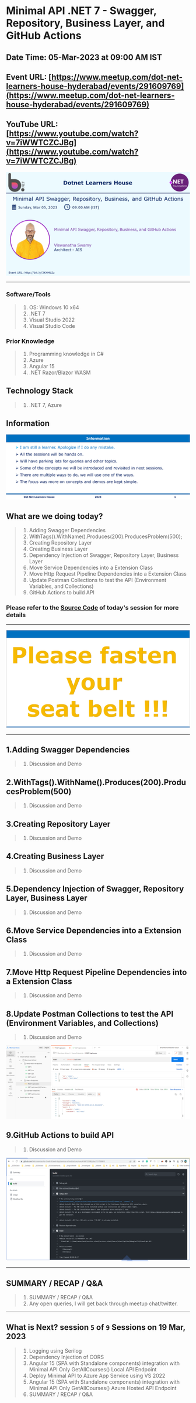 # Minimal API .NET 7 - Swagger, Repository, Business Layer, and GitHub Actions

## Date Time: 05-Mar-2023 at 09:00 AM IST

## Event URL: [https://www.meetup.com/dot-net-learners-house-hyderabad/events/291609769](https://www.meetup.com/dot-net-learners-house-hyderabad/events/291609769)

## YouTube URL: [https://www.youtube.com/watch?v=7iWWTCZCJBg](https://www.youtube.com/watch?v=7iWWTCZCJBg)

![Viswanatha Swamy P K |150x150](./Documentation/Images/ViswanathaSwamyPK.PNG)

---

### Software/Tools

> 1. OS: Windows 10 x64
> 1. .NET 7
> 1. Visual Studio 2022
> 1. Visual Studio Code

### Prior Knowledge

> 1. Programming knowledge in C#
> 1. Azure
> 1. Angular 15
> 1. .NET Razor/Blazor WASM

## Technology Stack

> 1. .NET 7, Azure

## Information

![Information | 100x100](./Documentation/Images/Information.PNG)

## What are we doing today?

> 1. Adding Swagger Dependencies
> 1. WithTags().WithName().Produces(200).ProducesProblem(500);
> 1. Creating Repository Layer
> 1. Creating Business Layer
> 1. Dependency Injection of Swagger, Repository Layer, Business Layer
> 1. Move Service Dependencies into a Extension Class
> 1. Move Http Request Pipeline Dependencies into a Extension Class
> 1. Update Postman Collections to test the API (Environment Variables, and Collections)
> 1. GitHub Actions to build API

### Please refer to the [**Source Code**](https://github.com/Microservices-for-Small-School-App/services-school) of today's session for more details

---

![Information | 100x100](./Documentation/Images/SeatBelt.PNG)

---

## 1.Adding Swagger Dependencies

> 1. Discussion and Demo

## 2.WithTags().WithName().Produces(200).ProducesProblem(500)

> 1. Discussion and Demo

## 3.Creating Repository Layer

> 1. Discussion and Demo

## 4.Creating Business Layer

> 1. Discussion and Demo

## 5.Dependency Injection of Swagger, Repository Layer, Business Layer

> 1. Discussion and Demo

## 6.Move Service Dependencies into a Extension Class

> 1. Discussion and Demo

## 7.Move Http Request Pipeline Dependencies into a Extension Class

> 1. Discussion and Demo

## 8.Update Postman Collections to test the API (Environment Variables, and Collections)

> 1. Discussion and Demo

![Postman Collections | 100x100](./Documentation/Images/PostmanCollections.PNG)

## 9.GitHub Actions to build API

> 1. Discussion and Demo

![GitHub Actions | 100x100](./Documentation/Images/SessionFirstLook.PNG)

---

## SUMMARY / RECAP / Q&A

> 1. SUMMARY / RECAP / Q&A
> 2. Any open queries, I will get back through meetup chat/twitter.

---

## What is Next? session `5` of `9` Sessions on 19 Mar, 2023

> 1. Logging using Serilog
> 1. Dependency Injection of CORS
> 1. Angular 15 (SPA with Standalone components) integration with Minimal API Only GetAllCourses() Local API Endpoint
> 1. Deploy Minimal API to Azure App Service using VS 2022
> 1. Angular 15 (SPA with Standalone components) integration with Minimal API Only GetAllCourses() Azure Hosted API Endpoint
> 1. SUMMARY / RECAP / Q&A
